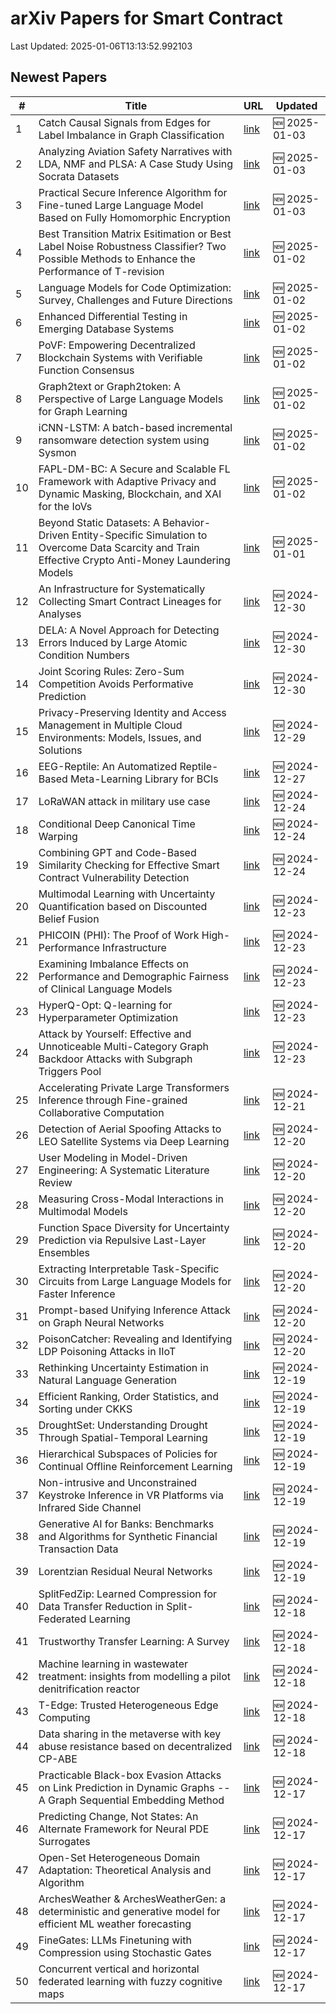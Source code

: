 # arXiv Papers for Smart Contract

Last Updated: 2025-01-06T13:13:52.992103

## Newest Papers

|\#|Title|URL|Updated|
|---|---|---|---|
|1|Catch Causal Signals from Edges for Label Imbalance in Graph Classification|[link](http://arxiv.org/abs/2501.01707v1)|🆕 2025-01-03|
|2|Analyzing Aviation Safety Narratives with LDA, NMF and PLSA: A Case Study Using Socrata Datasets|[link](http://arxiv.org/abs/2501.01690v1)|🆕 2025-01-03|
|3|Practical Secure Inference Algorithm for Fine-tuned Large Language Model Based on Fully Homomorphic Encryption|[link](http://arxiv.org/abs/2501.01672v1)|🆕 2025-01-03|
|4|Best Transition Matrix Esitimation or Best Label Noise Robustness Classifier? Two Possible Methods to Enhance the Performance of T-revision|[link](http://arxiv.org/abs/2501.01402v1)|🆕 2025-01-02|
|5|Language Models for Code Optimization: Survey, Challenges and Future Directions|[link](http://arxiv.org/abs/2501.01277v1)|🆕 2025-01-02|
|6|Enhanced Differential Testing in Emerging Database Systems|[link](http://arxiv.org/abs/2501.01236v1)|🆕 2025-01-02|
|7|PoVF: Empowering Decentralized Blockchain Systems with Verifiable Function Consensus|[link](http://arxiv.org/abs/2501.01146v1)|🆕 2025-01-02|
|8|Graph2text or Graph2token: A Perspective of Large Language Models for Graph Learning|[link](http://arxiv.org/abs/2501.01124v1)|🆕 2025-01-02|
|9|iCNN-LSTM: A batch-based incremental ransomware detection system using Sysmon|[link](http://arxiv.org/abs/2501.01083v1)|🆕 2025-01-02|
|10|FAPL-DM-BC: A Secure and Scalable FL Framework with Adaptive Privacy and Dynamic Masking, Blockchain, and XAI for the IoVs|[link](http://arxiv.org/abs/2501.01063v1)|🆕 2025-01-02|
|11|Beyond Static Datasets: A Behavior-Driven Entity-Specific Simulation to Overcome Data Scarcity and Train Effective Crypto Anti-Money Laundering Models|[link](http://arxiv.org/abs/2501.00757v1)|🆕 2025-01-01|
|12|An Infrastructure for Systematically Collecting Smart Contract Lineages for Analyses|[link](http://arxiv.org/abs/2412.20866v1)|🆕 2024-12-30|
|13|DELA: A Novel Approach for Detecting Errors Induced by Large Atomic Condition Numbers|[link](http://arxiv.org/abs/2412.20804v1)|🆕 2024-12-30|
|14|Joint Scoring Rules: Zero-Sum Competition Avoids Performative Prediction|[link](http://arxiv.org/abs/2412.20732v1)|🆕 2024-12-30|
|15|Privacy-Preserving Identity and Access Management in Multiple Cloud Environments: Models, Issues, and Solutions|[link](http://arxiv.org/abs/2412.20603v1)|🆕 2024-12-29|
|16|EEG-Reptile: An Automatized Reptile-Based Meta-Learning Library for BCIs|[link](http://arxiv.org/abs/2412.19725v1)|🆕 2024-12-27|
|17|LoRaWAN attack in military use case|[link](http://arxiv.org/abs/2412.18447v1)|🆕 2024-12-24|
|18|Conditional Deep Canonical Time Warping|[link](http://arxiv.org/abs/2412.18234v1)|🆕 2024-12-24|
|19|Combining GPT and Code-Based Similarity Checking for Effective Smart Contract Vulnerability Detection|[link](http://arxiv.org/abs/2412.18225v1)|🆕 2024-12-24|
|20|Multimodal Learning with Uncertainty Quantification based on Discounted Belief Fusion|[link](http://arxiv.org/abs/2412.18024v1)|🆕 2024-12-23|
|21|PHICOIN (PHI): The Proof of Work High-Performance Infrastructure|[link](http://arxiv.org/abs/2412.17979v1)|🆕 2024-12-23|
|22|Examining Imbalance Effects on Performance and Demographic Fairness of Clinical Language Models|[link](http://arxiv.org/abs/2412.17803v1)|🆕 2024-12-23|
|23|HyperQ-Opt: Q-learning for Hyperparameter Optimization|[link](http://arxiv.org/abs/2412.17765v1)|🆕 2024-12-23|
|24|Attack by Yourself: Effective and Unnoticeable Multi-Category Graph Backdoor Attacks with Subgraph Triggers Pool|[link](http://arxiv.org/abs/2412.17213v1)|🆕 2024-12-23|
|25|Accelerating Private Large Transformers Inference through Fine-grained Collaborative Computation|[link](http://arxiv.org/abs/2412.16537v1)|🆕 2024-12-21|
|26|Detection of Aerial Spoofing Attacks to LEO Satellite Systems via Deep Learning|[link](http://arxiv.org/abs/2412.16008v1)|🆕 2024-12-20|
|27|User Modeling in Model-Driven Engineering: A Systematic Literature Review|[link](http://arxiv.org/abs/2412.15871v1)|🆕 2024-12-20|
|28|Measuring Cross-Modal Interactions in Multimodal Models|[link](http://arxiv.org/abs/2412.15828v1)|🆕 2024-12-20|
|29|Function Space Diversity for Uncertainty Prediction via Repulsive Last-Layer Ensembles|[link](http://arxiv.org/abs/2412.15758v1)|🆕 2024-12-20|
|30|Extracting Interpretable Task-Specific Circuits from Large Language Models for Faster Inference|[link](http://arxiv.org/abs/2412.15750v1)|🆕 2024-12-20|
|31|Prompt-based Unifying Inference Attack on Graph Neural Networks|[link](http://arxiv.org/abs/2412.15735v1)|🆕 2024-12-20|
|32|PoisonCatcher: Revealing and Identifying LDP Poisoning Attacks in IIoT|[link](http://arxiv.org/abs/2412.15704v1)|🆕 2024-12-20|
|33|Rethinking Uncertainty Estimation in Natural Language Generation|[link](http://arxiv.org/abs/2412.15176v1)|🆕 2024-12-19|
|34|Efficient Ranking, Order Statistics, and Sorting under CKKS|[link](http://arxiv.org/abs/2412.15126v1)|🆕 2024-12-19|
|35|DroughtSet: Understanding Drought Through Spatial-Temporal Learning|[link](http://arxiv.org/abs/2412.15075v1)|🆕 2024-12-19|
|36|Hierarchical Subspaces of Policies for Continual Offline Reinforcement Learning|[link](http://arxiv.org/abs/2412.14865v1)|🆕 2024-12-19|
|37|Non-intrusive and Unconstrained Keystroke Inference in VR Platforms via Infrared Side Channel|[link](http://arxiv.org/abs/2412.14815v1)|🆕 2024-12-19|
|38|Generative AI for Banks: Benchmarks and Algorithms for Synthetic Financial Transaction Data|[link](http://arxiv.org/abs/2412.14730v1)|🆕 2024-12-19|
|39|Lorentzian Residual Neural Networks|[link](http://arxiv.org/abs/2412.14695v1)|🆕 2024-12-19|
|40|SplitFedZip: Learned Compression for Data Transfer Reduction in Split-Federated Learning|[link](http://arxiv.org/abs/2412.17150v1)|🆕 2024-12-18|
|41|Trustworthy Transfer Learning: A Survey|[link](http://arxiv.org/abs/2412.14116v1)|🆕 2024-12-18|
|42|Machine learning in wastewater treatment: insights from modelling a pilot denitrification reactor|[link](http://arxiv.org/abs/2412.14030v1)|🆕 2024-12-18|
|43|T-Edge: Trusted Heterogeneous Edge Computing|[link](http://arxiv.org/abs/2412.13905v1)|🆕 2024-12-18|
|44|Data sharing in the metaverse with key abuse resistance based on decentralized CP-ABE|[link](http://arxiv.org/abs/2412.13770v1)|🆕 2024-12-18|
|45|Practicable Black-box Evasion Attacks on Link Prediction in Dynamic Graphs -- A Graph Sequential Embedding Method|[link](http://arxiv.org/abs/2412.13134v1)|🆕 2024-12-17|
|46|Predicting Change, Not States: An Alternate Framework for Neural PDE Surrogates|[link](http://arxiv.org/abs/2412.13074v1)|🆕 2024-12-17|
|47|Open-Set Heterogeneous Domain Adaptation: Theoretical Analysis and Algorithm|[link](http://arxiv.org/abs/2412.13036v1)|🆕 2024-12-17|
|48|ArchesWeather & ArchesWeatherGen: a deterministic and generative model for efficient ML weather forecasting|[link](http://arxiv.org/abs/2412.12971v1)|🆕 2024-12-17|
|49|FineGates: LLMs Finetuning with Compression using Stochastic Gates|[link](http://arxiv.org/abs/2412.12951v1)|🆕 2024-12-17|
|50|Concurrent vertical and horizontal federated learning with fuzzy cognitive maps|[link](http://arxiv.org/abs/2412.12844v1)|🆕 2024-12-17|
